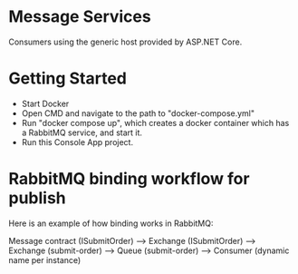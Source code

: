 ﻿# Message Services 
Consumers using the generic host provided by ASP.NET Core.

# Getting Started
* Start Docker
* Open CMD and navigate to the path to "docker-compose.yml"
* Run "docker compose up", which creates a docker container which has a RabbitMQ service, and start it.
* Run this Console App project.

# RabbitMQ binding workflow for publish
Here is an example of how binding works in RabbitMQ:

Message contract (ISubmitOrder) --> Exchange (ISubmitOrder) --> Exchange (submit-order) --> Queue (submit-order) --> Consumer (dynamic name per instance)